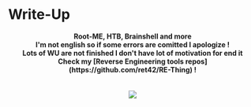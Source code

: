 #                           Write-Up
<p align="center">
  <b>Root-ME, HTB, Brainshell and more</b><br>
  <b>I'm not english so if some errors are comitted I apologize !</b><br>
  <b>Lots of WU are not finished I don't have lot of motivation for end it</b><br>
  <b>Check my [Reverse Engineering tools repos](https://github.com/ret42/RE-Thing) !<br>
  <br><br>
  <img src="https://cdn.discordapp.com/attachments/865706489951944717/876528487014494298/Nanno-Girl-From-Nowhere-01.jpg">
</p>
